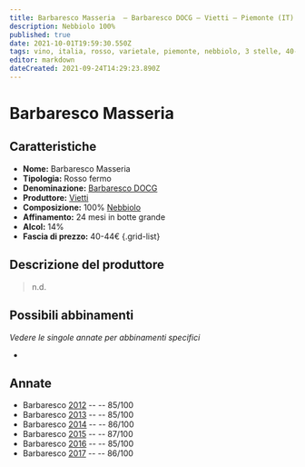 ```yaml
---
title: Barbaresco Masseria  – Barbaresco DOCG – Vietti – Piemonte (IT) – 40-44€ – 3★
description: Nebbiolo 100%
published: true
date: 2021-10-01T19:59:30.550Z
tags: vino, italia, rosso, varietale, piemonte, nebbiolo, 3 stelle, 40-44€
editor: markdown
dateCreated: 2021-09-24T14:29:23.890Z
---
```


 # Barbaresco Masseria

## Caratteristiche
- **Nome:** Barbaresco Masseria 
- **Tipologia:** Rosso fermo
- **Denominazione:** [Barbaresco DOCG](/denominazioni/Italia/Piemonte/DOCG/Barbaresco)
- **Produttore:** [Vietti](/produttori/Italia/Piemonte/Vietti)
- **Composizione:** 100% [Nebbiolo](/vitigni/Italia/bacca-nera/nebbiolo)
- **Affinamento:** 24 mesi in botte grande
- **Alcol:** 14%
- **Fascia di prezzo:** 40-44€
{.grid-list}

## Descrizione del produttore

> n.d.

## Possibili abbinamenti
*Vedere le singole annate per abbinamenti specifici*

- 

## Annate
- Barbaresco  [2012](vini/Italia/Piemonte/Vietti/Barbaresco-Masseria/2012) -- <span class="star-3"></span> -- 85/100
- Barbaresco  [2013](vini/Italia/Piemonte/Vietti/Barbaresco-Masseria/2013) -- <span class="star-3"></span> -- 85/100
- Barbaresco  [2014](vini/Italia/Piemonte/Vietti/Barbaresco-Masseria/2014) -- <span class="star-3"></span> -- 86/100
- Barbaresco  [2015](vini/Italia/Piemonte/Vietti/Barbaresco-Masseria/2015) -- <span class="star-3"></span> -- 87/100
- Barbaresco  [2016](vini/Italia/Piemonte/Vietti/Barbaresco-Masseria/2016) -- <span class="star-3"></span> -- 85/100
- Barbaresco  [2017](vini/Italia/Piemonte/Vietti/Barbaresco-Masseria/2017) -- <span class="star-3"></span> -- 86/100